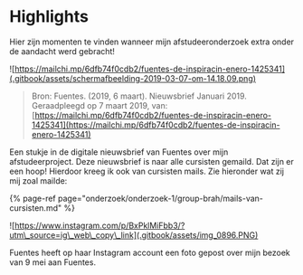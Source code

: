# Highlights

Hier zijn momenten te vinden wanneer mijn afstudeeronderzoek extra onder de aandacht werd gebracht!

![https://mailchi.mp/6dfb74f0cdb2/fuentes-de-inspiracin-enero-1425341](.gitbook/assets/schermafbeelding-2019-03-07-om-14.18.09.png)

> Bron: Fuentes. \(2019, 6 maart\). Nieuwsbrief Januari 2019. Geraadpleegd op 7 maart 2019, van: [https://mailchi.mp/6dfb74f0cdb2/fuentes-de-inspiracin-enero-1425341](https://mailchi.mp/6dfb74f0cdb2/fuentes-de-inspiracin-enero-1425341)

Een stukje in de digitale nieuwsbrief van Fuentes over mijn afstudeerproject. Deze nieuwsbrief is naar alle cursisten gemaild. Dat zijn er een hoop! Hierdoor kreeg ik ook van cursisten mails. Zie hieronder wat zij mij zoal mailde:

{% page-ref page="onderzoek/onderzoek-1/group-brah/mails-van-cursisten.md" %}

![https://www.instagram.com/p/BxPklMiFbb3/?utm\_source=ig\_web\_copy\_link](.gitbook/assets/img_0896.PNG)

Fuentes heeft op haar Instagram account een foto gepost over mijn bezoek van 9 mei aan Fuentes.

